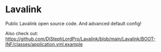 # Lavalink
 Public Lavalink open source code. And advanced default config!

Also check out: https://github.com/DjStephLordPro/Lavalink/blob/main/Lavalink/BOOT-INF/classes/application.yml.example